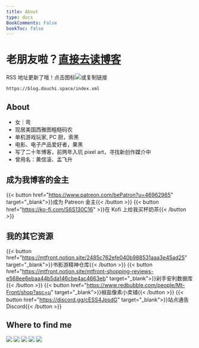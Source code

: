 ```yaml
---
title: About
type: docs
BookComments: False
bookToc: false
---
```

# 老朋友啦？[直接去读博客](/posts/)
RSS 地址更新了哦！点击图标[![](https://douchi.sfo3.cdn.digitaloceanspaces.com/random/logo/rss.png)](https://blog.douchi.space/index.xml)或复制链接 
```
https://blog.douchi.space/index.xml
```
## About
<!-- ![](dino.gif) -->
- 女｜弯
- 现居美国西雅图粗糙码农
- 单机游戏玩家, PC 厨，索黑
- 电影、电子产品爱好者，果黑
- 写了二十年博客，前两年入坑 pixel art，寻找新创作媒介中
- 曾用名：黄信滚、孟飞升

## 成为我博客的金主
{{< button href="https://www.patreon.com/bePatron?u=46962965" target="_blank">}}成为 Patreon 金主{{< /button >}}
{{< button href="https://ko-fi.com/S6S130C16" >}}在 Kofi 上给我买杯奶茶{{< /button >}}

## 我的其它资源
{{< button href="https://mtfront.notion.site/2485c762efe040b988531aaa3e45ad25" target="_blank">}}书影游精神仓库{{< /button >}}
{{< button href="https://mtfront.notion.site/mtfront-shopping-reviews-e568ee6ebaa44b5da146cbe4ac4663eb" target="_blank">}}剁手安利数据库{{< /button >}}
{{< button href="https://www.redbubble.com/people/Mt-Front/shop?asc=u" target="_blank">}}椒盐像素小卖铺{{< /button >}}
{{< button href="https://discord.gg/cESS4JpsdG" target="_blank">}}站点通告 Discord{{< /button >}}

## Where to find me
[![](https://douchi.sfo3.cdn.digitaloceanspaces.com/random/logo/rss.png)](https://blog.douchi.space/index.xml)
[![](https://douchi.sfo3.cdn.digitaloceanspaces.com/random/logo/mastodon.png)](https://douchi.space/@mtfront)
[![](https://douchi.sfo3.cdn.digitaloceanspaces.com/random/logo/telegram.png)](https://t.me/mtfront)
[![](https://douchi.sfo3.cdn.digitaloceanspaces.com/random/logo/douban.png)](https://www.douban.com/people/mfcndw/)
[![](https://douchi.sfo3.cdn.digitaloceanspaces.com/random/logo/discord.png)](https://discord.gg/cESS4JpsdG)
